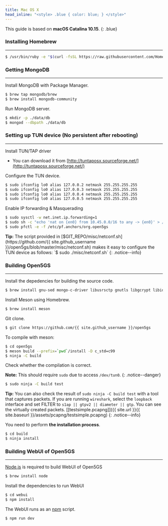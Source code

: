 ```yaml
---
title: Mac OS X
head_inline: "<style> .blue { color: blue; } </style>"
---
```


This guide is based on **macOS Catalina 10.15**.
{: .blue}

### Installing Homebrew
---

```bash
$ /usr/bin/ruby -e "$(curl -fsSL https://raw.githubusercontent.com/Homebrew/install/master/install)"
```

### Getting MongoDB
---

Install MongoDB with Package Manager.
```bash
$ brew tap mongodb/brew
$ brew install mongodb-community
```

Run MongoDB server.
```bash
$ mkdir -p ./data/db
$ mongod --dbpath ./data/db
```

### Setting up TUN device (No persistent after rebooting)
---

Install TUN/TAP driver
- You can download it from [http://tuntaposx.sourceforge.net/](http://tuntaposx.sourceforge.net/)

Configure the TUN device.
```bash
$ sudo ifconfig lo0 alias 127.0.0.2 netmask 255.255.255.255
$ sudo ifconfig lo0 alias 127.0.0.3 netmask 255.255.255.255
$ sudo ifconfig lo0 alias 127.0.0.4 netmask 255.255.255.255
$ sudo ifconfig lo0 alias 127.0.0.5 netmask 255.255.255.255
```

Enable IP forwarding & Masquerading
```bash
$ sudo sysctl -w net.inet.ip.forwarding=1
$ sudo sh -c "echo 'nat on {en0} from 10.45.0.0/16 to any -> {en0}' > /etc/pf.anchors/org.open5gs"
$ sudo pfctl -e -f /etc/pf.anchors/org.open5gs
```

**Tip:** The script provided in [$GIT_REPO/misc/netconf.sh](https://github.com/{{ site.github_username }}/open5gs/blob/master/misc/netconf.sh) makes it easy to configure the TUN device as follows:  
`$ sudo ./misc/netconf.sh`
{: .notice--info}

### Building Open5GS
---

Install the depedencies for building the source code.
```bash
$ brew install gnu-sed mongo-c-driver libusrsctp gnutls libgcrypt libidn libyaml pkg-config
```

Install Meson using Homebrew.
```bash
$ brew install meson
```

Git clone.

```bash
$ git clone https://github.com/{{ site.github_username }}/open5gs
```

To compile with meson:

```bash
$ cd open5gs
$ meson build --prefix=`pwd`/install -D c_std=c99
$ ninja -C build
```

Check whether the compilation is correct.

**Note:** This should require `sudo` due to access `/dev/tun0`.
{: .notice--danger}
```bash
$ sudo ninja -C build test
```

**Tip:** You can also check the result of `sudo ninja -C build test` with a tool that captures packets. If you are running `wireshark`, select the `loopback` interface and set FILTER to `s1ap || gtpv2 || diameter || gtp`.  You can see the virtually created packets. [[testsimple.pcapng]]({{ site.url }}{{ site.baseurl }}/assets/pcapng/testsimple.pcapng)
{: .notice--info}

You need to perform **the installation process**.
```bash
$ cd build
$ ninja install
```

### Building WebUI of Open5GS
---

[Node.js](https://nodejs.org/) is required to build WebUI of Open5GS

```bash
$ brew install node
```

Install the dependencies to run WebUI

```bash
$ cd webui
$ npm install
```

The WebUI runs as an [npm](https://www.npmjs.com/) script.

```bash
$ npm run dev
```

